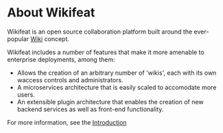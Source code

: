 About Wikifeat
==============

Wikifeat is an open source collaboration platform built around the ever-popular [Wiki](http://wikipedia.org/wiki/Wiki) concept.

Wikifeat includes a number of features that make it more amenable to enterprise deployments, among them:

- Allows the creation of an arbitrary number of 'wikis', each with its own waccess controls and administrators.
- A microservices architecture that is easily scaled to accomodate more users.
- An extensible plugin architecture that enables the creation of new backend services as well as front-end functionality.

For more information, see the [Introduction](#)
